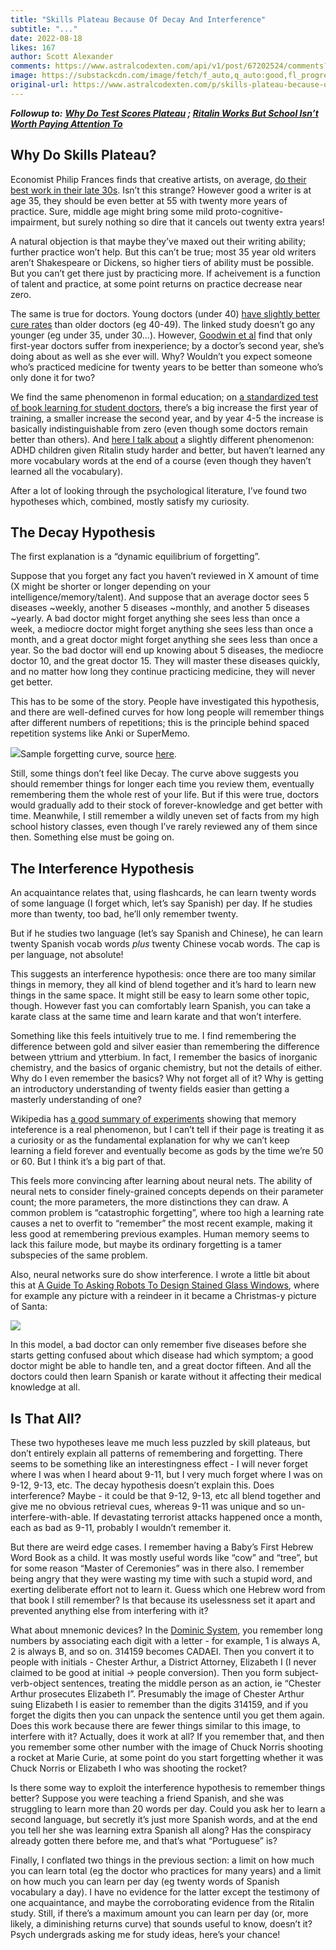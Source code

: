 ```yaml
---
title: "Skills Plateau Because Of Decay And Interference"
subtitle: "..."
date: 2022-08-18
likes: 167
author: Scott Alexander
comments: https://www.astralcodexten.com/api/v1/post/67202524/comments?&all_comments=true
image: https://substackcdn.com/image/fetch/f_auto,q_auto:good,fl_progressive:steep/https%3A%2F%2Fbucketeer-e05bbc84-baa3-437e-9518-adb32be77984.s3.amazonaws.com%2Fpublic%2Fimages%2Fc56fa6fc-bfb7-4aaf-8c1a-1c6ec1b35a53_671x493.png
original-url: https://www.astralcodexten.com/p/skills-plateau-because-of-decay-and
---
```

_**Followup to:** **[Why Do Test Scores Plateau](https://slatestarcodex.com/2017/01/13/why-do-test-scores-plateau/) ; [Ritalin Works But School Isn’t Worth Paying Attention To](https://astralcodexten.substack.com/p/study-ritalin-works-but-school-isnt)**_

## Why Do Skills Plateau?

Economist Philip Frances finds that creative artists, on average, [do their best work in their late 30s](https://www.washingtonpost.com/news/wonk/wp/2016/06/23/when-you-will-most-likely-hit-your-creative-peak-according-to-science/). Isn’t this strange? However good a writer is at age 35, they should be even better at 55 with twenty more years of practice. Sure, middle age might bring some mild proto-cognitive-impairment, but surely nothing so dire that it cancels out twenty extra years!

A natural objection is that maybe they’ve maxed out their writing ability; further practice won’t help. But this can’t be true; most 35 year old writers aren’t Shakespeare or Dickens, so higher tiers of ability must be possible. But you can’t get there just by practicing more. If acheivement is a function of talent and practice, at some point returns on practice decrease near zero.

The same is true for doctors. Young doctors (under 40) [have slightly better cure rates](http://www.bmj.com/content/357/bmj.j1797) than older doctors (eg 40-49). The linked study doesn’t go any younger (eg under 35, under 30…). However, [Goodwin et al](https://www.ncbi.nlm.nih.gov/pmc/articles/PMC5801052/) find that only first-year doctors suffer from inexperience; by a doctor’s second year, she’s doing about as well as she ever will. Why? Wouldn’t you expect someone who’s practiced medicine for twenty years to be better than someone who’s only done it for two?

We find the same phenomenon in formal education; on [a standardized test of book learning for student doctors](https://slatestarcodex.com/2017/01/13/why-do-test-scores-plateau/), there’s a big increase the first year of training, a smaller increase the second year, and by year 4-5 the increase is basically indistinguishable from zero (even though some doctors remain better than others). And [here I talk about](https://astralcodexten.substack.com/p/study-ritalin-works-but-school-isnt) a slightly different phenomenon: ADHD children given Ritalin study harder and better, but haven’t learned any more vocabulary words at the end of a course (even though they haven’t learned all the vocabulary).

After a lot of looking through the psychological literature, I’ve found two hypotheses which, combined, mostly satisfy my curiosity.

## The Decay Hypothesis

The first explanation is a “dynamic equilibrium of forgetting”.

Suppose that you forget any fact you haven’t reviewed in X amount of time (X might be shorter or longer depending on your intelligence/memory/talent). And suppose that an average doctor sees 5 diseases ~weekly, another 5 diseases ~monthly, and another 5 diseases ~yearly. A bad doctor might forget anything she sees less than once a week, a mediocre doctor might forget anything she sees less than once a month, and a great doctor might forget anything she sees less than once a year. So the bad doctor will end up knowing about 5 diseases, the mediocre doctor 10, and the great doctor 15. They will master these diseases quickly, and no matter how long they continue practicing medicine, they will never get better.

This has to be some of the story. People have investigated this hypothesis, and there are well-defined curves for how long people will remember things after different numbers of repetitions; this is the principle behind spaced repetition systems like Anki or SuperMemo.

[![](https://substackcdn.com/image/fetch/w_1456,c_limit,f_auto,q_auto:good,fl_progressive:steep/https%3A%2F%2Fbucketeer-e05bbc84-baa3-437e-9518-adb32be77984.s3.amazonaws.com%2Fpublic%2Fimages%2Fc56fa6fc-bfb7-4aaf-8c1a-1c6ec1b35a53_671x493.png)](https://substackcdn.com/image/fetch/f_auto,q_auto:good,fl_progressive:steep/https%3A%2F%2Fbucketeer-e05bbc84-baa3-437e-9518-adb32be77984.s3.amazonaws.com%2Fpublic%2Fimages%2Fc56fa6fc-bfb7-4aaf-8c1a-1c6ec1b35a53_671x493.png)Sample forgetting curve, source [here](https://www.researchgate.net/figure/Alteration-of-the-forgetting-curve-through-repetition-according-to-Ebbinghaus-1885-and_fig3_261952026).

Still, some things don’t feel like Decay. The curve above suggests you should remember things for longer each time you review them, eventually remembering them the whole rest of your life. But if this were true, doctors would gradually add to their stock of forever-knowledge and get better with time. Meanwhile, I still remember a wildly uneven set of facts from my high school history classes, even though I’ve rarely reviewed any of them since then. Something else must be going on.

## The Interference Hypothesis

An acquaintance relates that, using flashcards, he can learn twenty words of some language (I forget which, let’s say Spanish) per day. If he studies more than twenty, too bad, he’ll only remember twenty.

But if he studies two language (let’s say Spanish and Chinese), he can learn twenty Spanish vocab words _plus_ twenty Chinese vocab words. The cap is per language, not absolute!

This suggests an interference hypothesis: once there are too many similar things in memory, they all kind of blend together and it’s hard to learn new things in the same space. It might still be easy to learn some other topic, though. However fast you can comfortably learn Spanish, you can take a karate class at the same time and learn karate and that won’t interfere.

Something like this feels intuitively true to me. I find remembering the difference between gold and silver easier than remembering the difference between yttrium and ytterbium. In fact, I remember the basics of inorganic chemistry, and the basics of organic chemistry, but not the details of either. Why do I even remember the basics? Why not forget all of it? Why is getting an introductory understanding of twenty fields easier than getting a masterly understanding of one? 

Wikipedia has [a good summary of experiments](https://en.wikipedia.org/wiki/Interference_theory) showing that memory inteference is a real phenomenon, but I can’t tell if their page is treating it as a curiosity or as the fundamental explanation for why we can’t keep learning a field forever and eventually become as gods by the time we’re 50 or 60. But I think it’s a big part of that.

This feels more convincing after learning about neural nets. The ability of neural nets to consider finely-grained concepts depends on their parameter count; the more parameters, the more distinctions they can draw. A common problem is “catastrophic forgetting”, where too high a learning rate causes a net to overfit to “remember” the most recent example, making it less good at remembering previous examples. Human memory seems to lack this failure mode, but maybe its ordinary forgetting is a tamer subspecies of the same problem.

Also, neural networks sure do show interference. I wrote a little bit about this at [A Guide To Asking Robots To Design Stained Glass Windows](https://astralcodexten.substack.com/p/a-guide-to-asking-robots-to-design), where for example any picture with a reindeer in it became a Christmas-y picture of Santa:

[![](https://substackcdn.com/image/fetch/w_1456,c_limit,f_auto,q_auto:good,fl_progressive:steep/https%3A%2F%2Fbucketeer-e05bbc84-baa3-437e-9518-adb32be77984.s3.amazonaws.com%2Fpublic%2Fimages%2F0195f7ea-ba82-4c89-92d3-90452d905a50_781x298.png)](https://substackcdn.com/image/fetch/f_auto,q_auto:good,fl_progressive:steep/https%3A%2F%2Fbucketeer-e05bbc84-baa3-437e-9518-adb32be77984.s3.amazonaws.com%2Fpublic%2Fimages%2F0195f7ea-ba82-4c89-92d3-90452d905a50_781x298.png)

In this model, a bad doctor can only remember five diseases before she starts getting confused about which disease had which symptom; a good doctor might be able to handle ten, and a great doctor fifteen. And all the doctors could then learn Spanish or karate without it affecting their medical knowledge at all.

## Is That All?

These two hypotheses leave me much less puzzled by skill plateaus, but don’t entirely explain all patterns of remembering and forgetting. There seems to be something like an interestingness effect - I will never forget where I was when I heard about 9-11, but I very much forget where I was on 9-12, 9-13, etc. The decay hypothesis doesn’t explain this. Does interference? Maybe - it could be that 9-12, 9-13, etc all blend together and give me no obvious retrieval cues, whereas 9-11 was unique and so un-interfere-with-able. If devastating terrorist attacks happened once a month, each as bad as 9-11, probably I wouldn’t remember it.

But there are weird edge cases. I remember having a Baby’s First Hebrew Word Book as a child. It was mostly useful words like “cow” and “tree”, but for some reason “Master of Ceremonies” was in there also. I remember being angry that they were wasting my time with such a stupid word, and exerting deliberate effort not to learn it. Guess which one Hebrew word from that book I still remember? Is that because its uselessness set it apart and prevented anything else from interfering with it?

What about mnemonic devices? In the [Dominic System](https://en.wikipedia.org/wiki/Dominic_system), you remember long numbers by associating each digit with a letter - for example, 1 is always A, 2 is always B, and so on. 314159 becomes CADAEI. Then you convert it to people with initials - Chester Arthur, a District Attorney, Elizabeth I (I never claimed to be good at initial → people conversion). Then you form subject-verb-object sentences, treating the middle person as an action, ie “Chester Arthur prosecutes Elizabeth I”. Presumably the image of Chester Arthur suing Elizabeth I is easier to remember than the digits 314159, and if you forget the digits then you can unpack the sentence until you get them again. Does this work because there are fewer things similar to this image, to interfere with it? Actually, does it work at all? If you remember that, and then you remember some other number with the image of Chuck Norris shooting a rocket at Marie Curie, at some point do you start forgetting whether it was Chuck Norris or Elizabeth I who was shooting the rocket?

Is there some way to exploit the interference hypothesis to remember things better? Suppose you were teaching a friend Spanish, and she was struggling to learn more than 20 words per day. Could you ask her to learn a second language, but secretly it’s just more Spanish words, and at the end you tell her she was learning extra Spanish all along? Has the conspiracy already gotten there before me, and that’s what “Portuguese” is?

Finally, I conflated two things in the previous section: a limit on how much you can learn total (eg the doctor who practices for many years) and a limit on how much you can learn per day (eg twenty words of Spanish vocabulary a day). I have no evidence for the latter except the testimony of one acquaintance, and maybe the corroborating evidence from the Ritalin study. Still, if there’s a maximum amount you can learn per day (or, more likely, a diminishing returns curve) that sounds useful to know, doesn’t it? Psych undergrads asking me for study ideas, here’s your chance!
